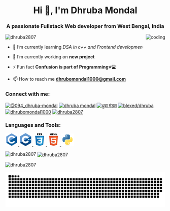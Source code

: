 <h1 align="center">Hi 👋, I'm Dhruba Mondal</h1>
<h3 align="center">A passionate Fullstack Web developer from West Bengal, India</h3>
<img align ="right" alt = "coding" width "400" src ="https://camo.githubusercontent.com/cae12fddd9d6982901d82580bdf321d81fb299141098ca1c2d4891870827bf17/68747470733a2f2f6d69726f2e6d656469756d2e636f6d2f6d61782f313336302f302a37513379765349765f7430696f4a2d5a2e676966"
<p align="left"> <img src="https://komarev.com/ghpvc/?username=dhruba2807&label=Profile%20views&color=0e75b6&style=flat" alt="dhruba2807" /> </p>

- 🌱 I’m currently learning *DSA in c++ and Frontend developmen*
  
- 🔭 I’m currently working on **new project**
  
- ⚡ Fun fact **Confusion is part of Programming⭐💻**
    
- 📫 How to reach me **dhrubomondal1000@gmail.com**
 
<h3 align="left">Connect with me:</h3>


<p align="left">
<a href="https://codepen.io/@094_dhruba-mondal" target="blank"><img align="center" src="https://raw.githubusercontent.com/rahuldkjain/github-profile-readme-generator/master/src/images/icons/Social/codepen.svg" alt="@094_dhruba-mondal" height="30" width="40" /></a>
<a href="https://linkedin.com/in/dhruba mondal" target="blank"><img align="center" src="https://raw.githubusercontent.com/rahuldkjain/github-profile-readme-generator/master/src/images/icons/Social/linked-in-alt.svg" alt="dhruba mondal" height="30" width="40" /></a>
<a href="https://fb.com/ध्रुबा मंडल" target="blank"><img align="center" src="https://raw.githubusercontent.com/rahuldkjain/github-profile-readme-generator/master/src/images/icons/Social/facebook.svg" alt="ध्रुबा मंडल" height="30" width="40" /></a>
<a href="https://instagram.com/blexed/dhruba" target="blank"><img align="center" src="https://raw.githubusercontent.com/rahuldkjain/github-profile-readme-generator/master/src/images/icons/Social/instagram.svg" alt="blexed/dhruba" height="30" width="40" /></a>
<a href="https://www.hackerrank.com/dhrubomondal1000" target="blank"><img align="center" src="https://raw.githubusercontent.com/rahuldkjain/github-profile-readme-generator/master/src/images/icons/Social/hackerrank.svg" alt="dhrubomondal1000" height="30" width="40" /></a>
<a href="https://www.leetcode.com/dhruba2807" target="blank"><img align="center" src="https://raw.githubusercontent.com/rahuldkjain/github-profile-readme-generator/master/src/images/icons/Social/leet-code.svg" alt="dhruba2807" height="30" width="40" /></a>
</p>

  </ul>
</div>
<h3 align="left">Languages and Tools:</h3>
<p align="left"> <a href="https://www.cprogramming.com/" target="_blank" rel="noreferrer"> <img src="https://raw.githubusercontent.com/devicons/devicon/master/icons/c/c-original.svg" alt="c" width="40" height="40"/> </a> <a href="https://www.w3schools.com/cpp/" target="_blank" rel="noreferrer"> <img src="https://raw.githubusercontent.com/devicons/devicon/master/icons/cplusplus/cplusplus-original.svg" alt="cplusplus" width="40" height="40"/> </a> <a href="https://www.w3schools.com/css/" target="_blank" rel="noreferrer"> <img src="https://raw.githubusercontent.com/devicons/devicon/master/icons/css3/css3-original-wordmark.svg" alt="css3" width="40" height="40"/> </a> <a href="https://www.w3.org/html/" target="_blank" rel="noreferrer"> <img src="https://raw.githubusercontent.com/devicons/devicon/master/icons/html5/html5-original-wordmark.svg" alt="html5" width="40" height="40"/> </a> <a href="https://www.python.org" target="_blank" rel="noreferrer"> <img src="https://raw.githubusercontent.com/devicons/devicon/master/icons/python/python-original.svg" alt="python" width="40" height="40"/> </a> </p>

<p><img align="left" src="https://github-readme-stats.vercel.app/api/top-langs?username=dhruba2807&show_icons=true&locale=en&layout=compact" alt="dhruba2807" /></p>

<p>&nbsp;<img align="center" src="https://github-readme-stats.vercel.app/api?username=dhruba2807&show_icons=true&locale=en" alt="dhruba2807" /></p>

<p><img align="center" src="https://github-readme-streak-stats.herokuapp.com/?user=dhruba2807&" alt="dhruba2807" /></p>
<!--- snake -->
<div align="center">
  <img  src="https://github.com/1999AZZAR/1999AZZAR/blob/main/resources/img/grid-snake.svg"
       alt="snake" /></a>
</div>
